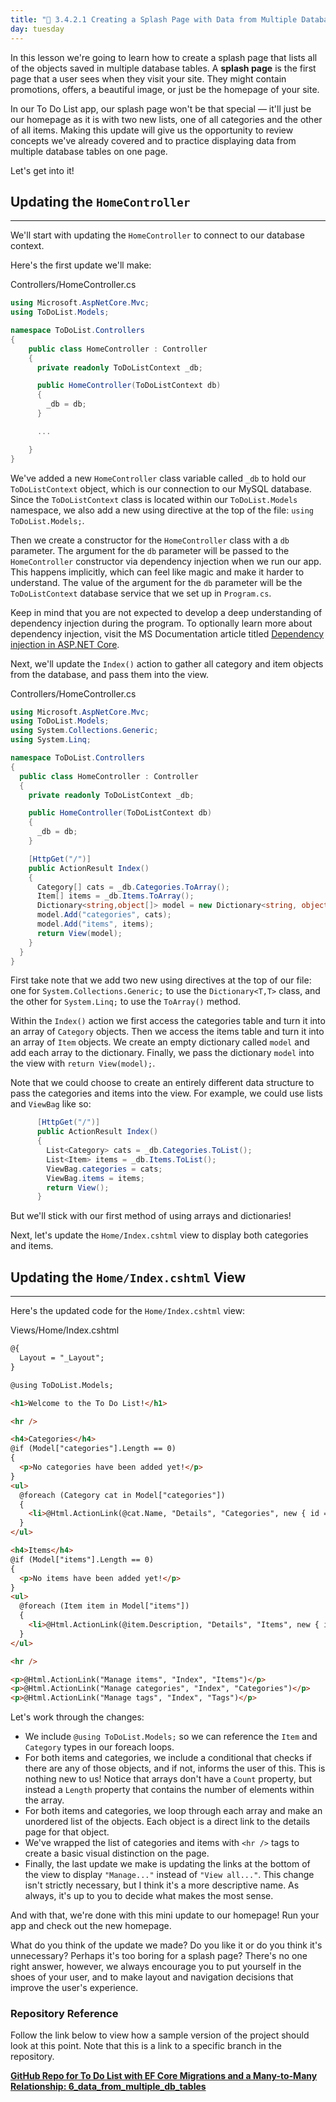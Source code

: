 ```yaml
---
title: "📓 3.4.2.1 Creating a Splash Page with Data from Multiple Database Tables"
day: tuesday
---
```


In this lesson we're going to learn how to create a splash page that lists all of the objects saved in multiple database tables. A **splash page** is the first page that a user sees when they visit your site. They might contain promotions, offers, a beautiful image, or just be the homepage of your site. 

In our To Do List app, our splash page won't be that special — it'll just be our homepage as it is with two new lists, one of all categories and the other of all items. Making this update will give us the opportunity to review concepts we've already covered and to practice displaying data from multiple database tables on one page.

Let's get into it!

## Updating the `HomeController`
---

We'll start with updating the `HomeController` to connect to our database context. 

Here's the first update we'll make:

<div class="filename">Controllers/HomeController.cs</div>

```csharp
using Microsoft.AspNetCore.Mvc;
using ToDoList.Models;

namespace ToDoList.Controllers
{
    public class HomeController : Controller
    {
      private readonly ToDoListContext _db;

      public HomeController(ToDoListContext db)
      {
        _db = db;
      }

      ...

    }
}
```

We've added a new `HomeController` class variable called `_db` to hold our `ToDoListContext` object, which is our connection to our MySQL database. Since the `ToDoListContext` class is located within our `ToDoList.Models` namespace, we also add a new using directive at the top of the file: `using ToDoList.Models;`.

Then we create a constructor for the `HomeController` class with a `db` parameter. The argument for the `db` parameter will be passed to the `HomeController` constructor via dependency injection when we run our app. This happens implicitly, which can feel like magic and make it harder to understand. The value of the argument for the `db` parameter will be the `ToDoListContext` database service that we set up in `Program.cs`.

Keep in mind that you are not expected to develop a deep understanding of dependency injection during the program. To optionally learn more about dependency injection, visit the MS Documentation article titled [Dependency injection in ASP.NET Core](https://learn.microsoft.com/en-us/aspnet/core/fundamentals/dependency-injection?view=aspnetcore-6.0).

Next, we'll update the `Index()` action to gather all category and item objects from the database, and pass them into the view. 

<div class="filename">Controllers/HomeController.cs</div>

```csharp
using Microsoft.AspNetCore.Mvc;
using ToDoList.Models;
using System.Collections.Generic;
using System.Linq;

namespace ToDoList.Controllers
{
  public class HomeController : Controller
  {
    private readonly ToDoListContext _db;

    public HomeController(ToDoListContext db)
    {
      _db = db;
    }

    [HttpGet("/")]
    public ActionResult Index()
    {
      Category[] cats = _db.Categories.ToArray();
      Item[] items = _db.Items.ToArray();
      Dictionary<string,object[]> model = new Dictionary<string, object[]>();
      model.Add("categories", cats);
      model.Add("items", items);
      return View(model);
    }
  }
}
```

First take note that we add two new using directives at the top of our file: one for `System.Collections.Generic;` to use the `Dictionary<T,T>` class, and the other for `System.Linq;` to use the `ToArray()` method.

Within the `Index()` action we first access the categories table and turn it into an array of `Category` objects. Then we access the items table and turn it into an array of `Item` objects. We create an empty dictionary called `model` and add each array to the dictionary. Finally, we pass the dictionary `model` into the view with `return View(model);`.

Note that we could choose to create an entirely different data structure to pass the categories and items into the view. For example, we could use lists and `ViewBag` like so:

```csharp
      [HttpGet("/")]
      public ActionResult Index()
      {
        List<Category> cats = _db.Categories.ToList();
        List<Item> items = _db.Items.ToList();
        ViewBag.categories = cats;
        ViewBag.items = items;
        return View();
      }
```

But we'll stick with our first method of using arrays and dictionaries!

Next, let's update the `Home/Index.cshtml` view to display both categories and items. 

## Updating the `Home/Index.cshtml` View
---

Here's the updated code for the `Home/Index.cshtml` view:

<div class="filename">Views/Home/Index.cshtml</div>

```html
@{
  Layout = "_Layout";
}

@using ToDoList.Models;

<h1>Welcome to the To Do List!</h1>

<hr />

<h4>Categories</h4>
@if (Model["categories"].Length == 0)
{
  <p>No categories have been added yet!</p>
} 
<ul>
  @foreach (Category cat in Model["categories"])
  {
    <li>@Html.ActionLink(@cat.Name, "Details", "Categories", new { id = @cat.CategoryId})</li>
  }
</ul>

<h4>Items</h4>
@if (Model["items"].Length == 0)
{
  <p>No items have been added yet!</p>
} 
<ul>
  @foreach (Item item in Model["items"])
  {
    <li>@Html.ActionLink(@item.Description, "Details", "Items", new { id = @item.ItemId})</li>
  }
</ul>

<hr />

<p>@Html.ActionLink("Manage items", "Index", "Items")</p> 
<p>@Html.ActionLink("Manage categories", "Index", "Categories")</p>
<p>@Html.ActionLink("Manage tags", "Index", "Tags")</p>
```

Let's work through the changes:

* We include `@using ToDoList.Models;` so we can reference the `Item` and `Category` types in our foreach loops.
* For both items and categories, we include a conditional that checks if there are any of those objects, and if not, informs the user of this. This is nothing new to us! Notice that arrays don't have a `Count` property, but instead a `Length` property that contains the number of elements within the array.  
* For both items and categories, we loop through each array and make an unordered list of the objects. Each object is a direct link to the details page for that object. 
* We've wrapped the list of categories and items with `<hr />` tags to create a basic visual distinction on the page.
* Finally, the last update we make is updating the links at the bottom of the view to display `"Manage..."` instead of `"View all..."`. This change isn't strictly necessary, but I think it's a more descriptive name. As always, it's up to you to decide what makes the most sense.

And with that, we're done with this mini update to our homepage! Run your app and check out the new homepage. 

What do you think of the update we made? Do you like it or do you think it's unnecessary? Perhaps it's too boring for a splash page? There's no one right answer, however, we always encourage you to put yourself in the shoes of your user, and to make layout and navigation decisions that improve the user's experience. 

### Repository Reference

Follow the link below to view how a sample version of the project should look at this point. Note that this is a link to a specific branch in the repository.

**[<i class="glyphicon glyphicon-folder-open"></i>  GitHub Repo for To Do List with EF Core Migrations and a Many-to-Many Relationship: 6\_data\_from\_multiple\_db\_tables](https://github.com/epicodus-lessons/section-4-to-do-list-with-many-to-many-csharp-net6/tree/6_data_from_multiple_db_tables)**
